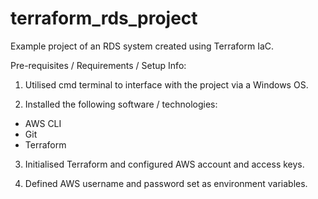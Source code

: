 # terraform_rds_project
Example project of an RDS system created using Terraform IaC.

Pre-requisites / Requirements / Setup Info:

1) Utilised cmd terminal to interface with the project via a Windows OS.

2) Installed the following software / technologies:
- AWS CLI
- Git
- Terraform

3) Initialised Terraform and configured AWS account and access keys.

4) Defined AWS username and password set as environment variables.

